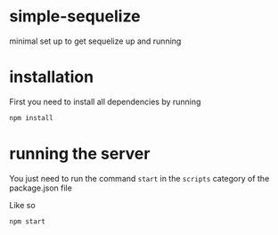 # simple-sequelize
minimal set up to get sequelize up and running

# installation
First you need to install all dependencies by running

```javascript
npm install
```

# running the server
You just need to run the command `start` in the `scripts` category of the package.json file

Like so 
```javascript
npm start
```
